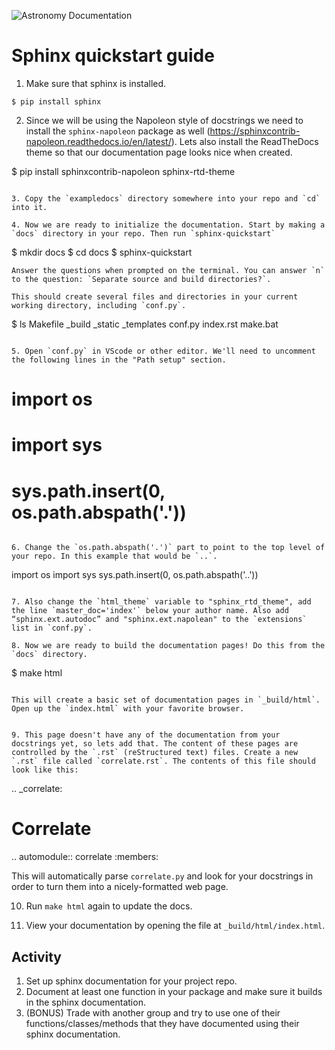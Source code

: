 ![Astronomy Documentation](https://pbs.twimg.com/media/EUJmsaXUcAEfmTT?format=jpg&name=medium)

# Sphinx quickstart guide

1. Make sure that sphinx is installed.
```
$ pip install sphinx
```

2. Since we will be using the Napoleon style of docstrings we need to install the `sphinx-napoleon` package as well (https://sphinxcontrib-napoleon.readthedocs.io/en/latest/). Lets also install the ReadTheDocs theme so that our documentation page looks nice when created.

$ pip install sphinxcontrib-napoleon sphinx-rtd-theme
```

3. Copy the `exampledocs` directory somewhere into your repo and `cd` into it.

4. Now we are ready to initialize the documentation. Start by making a `docs` directory in your repo. Then run `sphinx-quickstart`
```
$ mkdir docs
$ cd docs
$ sphinx-quickstart
```
Answer the questions when prompted on the terminal. You can answer `n` to the question: `Separate source and build directories?`.

This should create several files and directories in your current working directory, including `conf.py`.
```
$ ls
Makefile   _build     _static    _templates conf.py    index.rst  make.bat
```

5. Open `conf.py` in VScode or other editor. We'll need to uncomment the following lines in the "Path setup" section.
```
# import os
# import sys
# sys.path.insert(0, os.path.abspath('.'))
```

6. Change the `os.path.abspath('.')` part to point to the top level of your repo. In this example that would be `..`.
```
import os
import sys
sys.path.insert(0, os.path.abspath('..'))
```

7. Also change the `html_theme` variable to "sphinx_rtd_theme", add the line `master_doc='index'` below your author name. Also add “sphinx.ext.autodoc” and "sphinx.ext.napolean" to the `extensions` list in `conf.py`.

8. Now we are ready to build the documentation pages! Do this from the `docs` directory.
```
$ make html
```

This will create a basic set of documentation pages in `_build/html`. Open up the `index.html` with your favorite browser.


9. This page doesn't have any of the documentation from your docstrings yet, so lets add that. The content of these pages are controlled by the `.rst` (reStructured text) files. Create a new `.rst` file called `correlate.rst`. The contents of this file should look like this:
```
.. _correlate:

Correlate
=========

.. automodule:: correlate
   :members:
   
This will automatically parse `correlate.py` and look for your docstrings in order to turn them into a nicely-formatted web page.

10. Run `make html` again to update the docs.

11. View your documentation by opening the file at `_build/html/index.html`.


## Activity
1. Set up sphinx documentation for your project repo.
2. Document at least one function in your package and make sure it builds in the sphinx documentation.
3. (BONUS) Trade with another group and try to use one of their functions/classes/methods that they have documented using their sphinx documentation.


